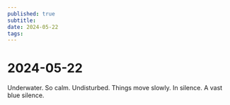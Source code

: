 ```yaml
---
published: true
subtitle: 
date: 2024-05-22
tags: 
---
```


# 2024-05-22

Underwater. So calm. Undisturbed. Things move slowly. In silence. A vast blue silence.